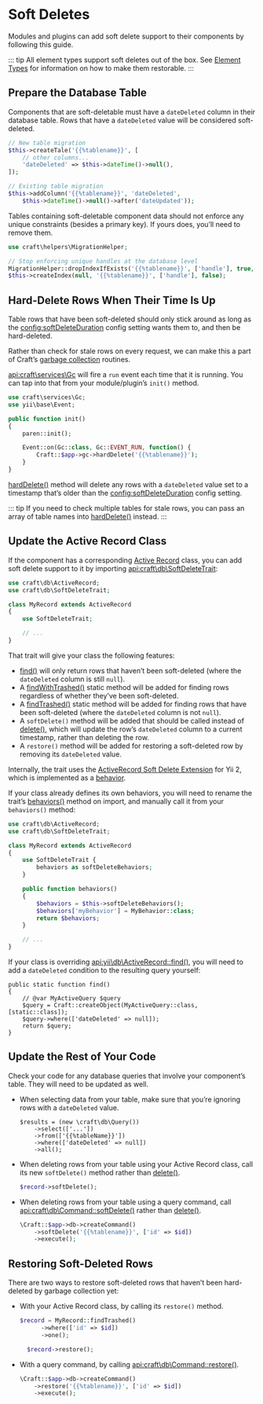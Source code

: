 # Soft Deletes

Modules and plugins can add soft delete support to their components by following this guide.

::: tip All element types support soft deletes out of the box. See [Element Types](element-types.md#restore-action) for information on how to make them restorable. :::

## Prepare the Database Table

Components that are soft-deletable must have a `dateDeleted` column in their database table. Rows that have a `dateDeleted` value will be considered soft-deleted.

```php
// New table migration
$this->createTale('{{%tablename}}', [
    // other columns...
    'dateDeleted' => $this->dateTime()->null(),
]);

// Existing table migration
$this->addColumn('{{%tablename}}', 'dateDeleted',
    $this->dateTime()->null()->after('dateUpdated'));
```

Tables containing soft-deletable component data should not enforce any unique constraints (besides a primary key). If yours does, you’ll need to remove them.

```php
use craft\helpers\MigrationHelper;

// Stop enforcing unique handles at the database level
MigrationHelper::dropIndexIfExists('{{%tablename}}', ['handle'], true, $this);
$this->createIndex(null, '{{%tablename}}', ['handle'], false);
```

## Hard-Delete Rows When Their Time Is Up

Table rows that have been soft-deleted should only stick around as long as the <config:softDeleteDuration> config setting wants them to, and then be hard-deleted.

Rather than check for stale rows on every request, we can make this a part of Craft’s [garbage collection](../gc.md) routines.

<api:craft\services\Gc> will fire a `run` event each time that it is running. You can tap into that from your module/plugin’s `init()` method.

```php
use craft\services\Gc;
use yii\base\Event;

public function init()
{
    paren::init();

    Event::on(Gc::class, Gc::EVENT_RUN, function() {
        Craft::$app->gc->hardDelete('{{%tablename}}');
    }
}
```

[hardDelete()](api:craft\services\Gc::hardDelete()) method will delete any rows with a `dateDeleted` value set to a timestamp that’s older than the <config:softDeleteDuration> config setting.

::: tip If you need to check multiple tables for stale rows, you can pass an array of table names into [hardDelete()](api:craft\services\Gc::hardDelete()) instead. :::

## Update the Active Record Class

If the component has a corresponding [Active Record](https://www.yiiframework.com/doc/guide/2.0/en/db-active-record) class, you can add soft delete support to it by importing <api:craft\db\SoftDeleteTrait>:

```php
use craft\db\ActiveRecord;
use craft\db\SoftDeleteTrait;

class MyRecord extends ActiveRecord
{
    use SoftDeleteTrait;

    // ...
}
```

That trait will give your class the following features:

- [find()](api:craft\db\SoftDeleteTrait::find()) will only return rows that haven’t been soft-deleted (where the `dateDeleted` column is still `null`).
- A [findWithTrashed()](api:craft\db\SoftDeleteTrait::findWithTrashed()) static method will be added for finding rows regardless of whether they’ve been soft-deleted.
- A [findTrashed()](api:craft\db\SoftDeleteTrait::findTrashed()) static method will be added for finding rows that have been soft-deleted (where the `dateDeleted` column is not `null`).
- A `softDelete()` method will be added that should be called instead of [delete()](api:yii\db\ActiveRecord::delete()), which will update the row’s `dateDeleted` column to a current timestamp, rather than deleting the row.
- A `restore()` method will be added for restoring a soft-deleted row by removing its `dateDeleted` value.

Internally, the trait uses the [ActiveRecord Soft Delete Extension](https://github.com/yii2tech/ar-softdelete) for Yii 2, which is implemented as a [behavior](https://www.yiiframework.com/doc/guide/2.0/en/concept-behaviors).

If your class already defines its own behaviors, you will need to rename the trait’s [behaviors()](api:craft\db\SoftDeleteTrait::behaviors()) method on import, and manually call it from your `behaviors()` method:

```php
use craft\db\ActiveRecord;
use craft\db\SoftDeleteTrait;

class MyRecord extends ActiveRecord
{
    use SoftDeleteTrait {
        behaviors as softDeleteBehaviors;
    }

    public function behaviors()
    {
        $behaviors = $this->softDeleteBehaviors();
        $behaviors['myBehavior'] = MyBehavior::class;
        return $behaviors;
    }

    // ...
}
```

If your class is overriding <api:yii\db\ActiveRecord::find()>, you will need to add a `dateDeleted` condition to the resulting query yourself:

```php{5}
public static function find()
{
    // @var MyActiveQuery $query
    $query = Craft::createObject(MyActiveQuery::class, [static::class]);
    $query->where(['dateDeleted' => null]);
    return $query;
}
```

## Update the Rest of Your Code

Check your code for any database queries that involve your component’s table. They will need to be updated as well.

- When selecting data from your table, make sure that you’re ignoring rows with a `dateDeleted` value.

  ```php{4}
  $results = (new \craft\db\Query())
      ->select(['...'])
      ->from(['{{%tableName}}'])
      ->where(['dateDeleted' => null])
      ->all();
  ```

- When deleting rows from your table using your Active Record class, call its new `softDelete()` method rather than [delete()](api:yii\db\ActiveRecord::delete()).

  ```php
  $record->softDelete();
  ```

- When deleting rows from your table using a query command, call <api:craft\db\Command::softDelete()> rather than [delete()](api:yii\db\Command::delete()).

  ```php
  \Craft::$app->db->createCommand()
      ->softDelete('{{%tablename}}', ['id' => $id])
      ->execute(); 
  ```

## Restoring Soft-Deleted Rows

There are two ways to restore soft-deleted rows that haven’t been hard-deleted by garbage collection yet:

- With your Active Record class, by calling its `restore()` method.

  ```php
  $record = MyRecord::findTrashed()
        ->where(['id' => $id])
        ->one();

    $record->restore();
  ```

- With a query command, by calling <api:craft\db\Command::restore()>.

  ```php
  \Craft::$app->db->createCommand()
      ->restore('{{%tablename}}', ['id' => $id])
      ->execute();
  ```
